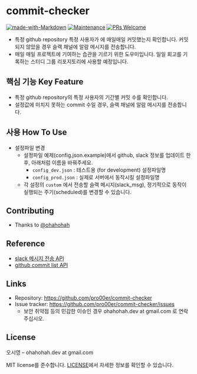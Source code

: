 # commit-checker
[![made-with-Markdown](https://img.shields.io/badge/Made%20with-Markdown-1f425f.svg)](http://commonmark.org)
[![Maintenance](https://img.shields.io/badge/Maintained%3F-yes-green.svg)](https://github.com/pro00er/commit-checker/graphs/commit-activity) 
[![PRs Welcome](https://img.shields.io/badge/PRs-welcome-brightgreen.svg?style=flat-square)](http://makeapullrequest.com)


- 특정 github repository 특정 사용자가 에 매일매일 커밋했는지 확인합니다. 커밋되지 않았을 경우 슬랙 채널에 알람 메시지를 전송합니다. 
- 매일 매일 프로젝트에 기여하는 습관을 기르기 위한 도우미입니다. 일일 회고를 기록하는 스터디 그룹 리포지토리에 사용할 예정입니다. 

## 핵심 기능  Key Feature
- 특정 github repository의 특정 사용자의 기간별 커밋 수를 확인합니다. 
- 설정값에 미치지 못하는 commit 수일 경우, 슬랙 채널에 알람 메시지를 전송합니다. 

## 사용 How To Use
- 설정파일 변경
  - 설정파일 예제(config.json.example)에서 github, slack 정보를 업데이트 한 후, 아래처럼 이름을 바꿔주세요.
    - `config_dev.json` : 테스트용 (for development) 설정파일명 
    - `config_prod.json` : 실제로 서버에서 동작시킬 설정파일명
  - 각 설정의 `custom` 에서 전송할 슬랙 메시지(slack_msg), 정기적으로 동작이 실행되는 주기(scheduled)를 변경할 수 있습니다.

## Contributing
- Thanks to [@ohahohah](https://github.com/ohahohah)

## Reference
- [slack 메시지 전송 API](https://api.slack.com/messaging/sending)
- [github commit list API](https://docs.github.com/en/rest/reference/repos#commits)

## Links
- Repository: https://github.com/pro00er/commit-checker
- Issue tracker: https://github.com/pro00er/commit-checker/issues
  - 보안 취약점 등의 민감한 이슈인 경우 ohahohah.dev at gmail.com 로 연락주십시오. 

## License
오시영 – ohahohah.dev at gmail.com

MIT license를 준수합니다. [LICENSE](https://github.com/pro00er/commit-checker/LICENSE.md)에서 자세한 정보를 확인할 수 있습니다.  
